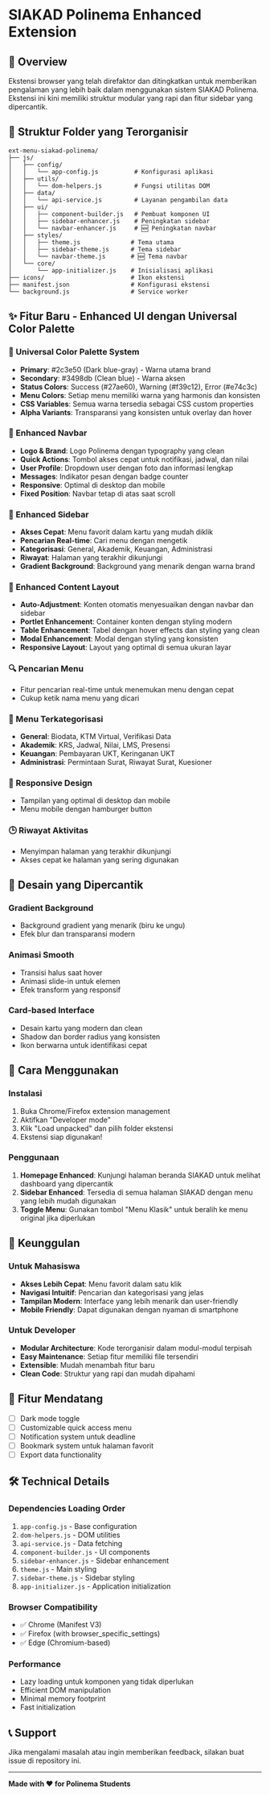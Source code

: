 # SIAKAD Polinema Enhanced Extension

## 🚀 Overview
Ekstensi browser yang telah direfaktor dan ditingkatkan untuk memberikan pengalaman yang lebih baik dalam menggunakan sistem SIAKAD Polinema. Ekstensi ini kini memiliki struktur modular yang rapi dan fitur sidebar yang dipercantik.

## 📁 Struktur Folder yang Terorganisir

```
ext-menu-siakad-polinema/
├── js/
│   ├── config/
│   │   └── app-config.js          # Konfigurasi aplikasi
│   ├── utils/
│   │   └── dom-helpers.js         # Fungsi utilitas DOM
│   ├── data/
│   │   └── api-service.js         # Layanan pengambilan data
│   ├── ui/
│   │   ├── component-builder.js   # Pembuat komponen UI
│   │   ├── sidebar-enhancer.js    # Peningkatan sidebar
│   │   └── navbar-enhancer.js     # 🆕 Peningkatan navbar
│   ├── styles/
│   │   ├── theme.js              # Tema utama
│   │   ├── sidebar-theme.js      # Tema sidebar
│   │   └── navbar-theme.js       # 🆕 Tema navbar
│   └── core/
│       └── app-initializer.js    # Inisialisasi aplikasi
├── icons/                        # Ikon ekstensi
├── manifest.json                 # Konfigurasi ekstensi
└── background.js                 # Service worker
```

## ✨ Fitur Baru - Enhanced UI dengan Universal Color Palette

### 🎨 Universal Color Palette System
- **Primary**: #2c3e50 (Dark blue-gray) - Warna utama brand
- **Secondary**: #3498db (Clean blue) - Warna aksen
- **Status Colors**: Success (#27ae60), Warning (#f39c12), Error (#e74c3c)
- **Menu Colors**: Setiap menu memiliki warna yang harmonis dan konsisten
- **CSS Variables**: Semua warna tersedia sebagai CSS custom properties
- **Alpha Variants**: Transparansi yang konsisten untuk overlay dan hover

### 🎯 Enhanced Navbar
- **Logo & Brand**: Logo Polinema dengan typography yang clean
- **Quick Actions**: Tombol akses cepat untuk notifikasi, jadwal, dan nilai
- **User Profile**: Dropdown user dengan foto dan informasi lengkap
- **Messages**: Indikator pesan dengan badge counter
- **Responsive**: Optimal di desktop dan mobile
- **Fixed Position**: Navbar tetap di atas saat scroll

### 🎯 Enhanced Sidebar
- **Akses Cepat**: Menu favorit dalam kartu yang mudah diklik
- **Pencarian Real-time**: Cari menu dengan mengetik
- **Kategorisasi**: General, Akademik, Keuangan, Administrasi
- **Riwayat**: Halaman yang terakhir dikunjungi
- **Gradient Background**: Background yang menarik dengan warna brand

### 🎯 Enhanced Content Layout
- **Auto-Adjustment**: Konten otomatis menyesuaikan dengan navbar dan sidebar
- **Portlet Enhancement**: Container konten dengan styling modern
- **Table Enhancement**: Tabel dengan hover effects dan styling yang clean
- **Modal Enhancement**: Modal dengan styling yang konsisten
- **Responsive Layout**: Layout yang optimal di semua ukuran layar

### 🔍 Pencarian Menu
- Fitur pencarian real-time untuk menemukan menu dengan cepat
- Cukup ketik nama menu yang dicari

### 📂 Menu Terkategorisasi
- **General**: Biodata, KTM Virtual, Verifikasi Data
- **Akademik**: KRS, Jadwal, Nilai, LMS, Presensi
- **Keuangan**: Pembayaran UKT, Keringanan UKT
- **Administrasi**: Permintaan Surat, Riwayat Surat, Kuesioner

### 📱 Responsive Design
- Tampilan yang optimal di desktop dan mobile
- Menu mobile dengan hamburger button

### 🕒 Riwayat Aktivitas
- Menyimpan halaman yang terakhir dikunjungi
- Akses cepat ke halaman yang sering digunakan

## 🎨 Desain yang Dipercantik

### Gradient Background
- Background gradient yang menarik (biru ke ungu)
- Efek blur dan transparansi modern

### Animasi Smooth
- Transisi halus saat hover
- Animasi slide-in untuk elemen
- Efek transform yang responsif

### Card-based Interface
- Desain kartu yang modern dan clean
- Shadow dan border radius yang konsisten
- Ikon berwarna untuk identifikasi cepat

## 🔧 Cara Menggunakan

### Instalasi
1. Buka Chrome/Firefox extension management
2. Aktifkan "Developer mode"
3. Klik "Load unpacked" dan pilih folder ekstensi
4. Ekstensi siap digunakan!

### Penggunaan
1. **Homepage Enhanced**: Kunjungi halaman beranda SIAKAD untuk melihat dashboard yang dipercantik
2. **Sidebar Enhanced**: Tersedia di semua halaman SIAKAD dengan menu yang lebih mudah digunakan
3. **Toggle Menu**: Gunakan tombol "Menu Klasik" untuk beralih ke menu original jika diperlukan

## 🎯 Keunggulan

### Untuk Mahasiswa
- **Akses Lebih Cepat**: Menu favorit dalam satu klik
- **Navigasi Intuitif**: Pencarian dan kategorisasi yang jelas
- **Tampilan Modern**: Interface yang lebih menarik dan user-friendly
- **Mobile Friendly**: Dapat digunakan dengan nyaman di smartphone

### Untuk Developer
- **Modular Architecture**: Kode terorganisir dalam modul-modul terpisah
- **Easy Maintenance**: Setiap fitur memiliki file tersendiri
- **Extensible**: Mudah menambah fitur baru
- **Clean Code**: Struktur yang rapi dan mudah dipahami

## 🚀 Fitur Mendatang
- [ ] Dark mode toggle
- [ ] Customizable quick access menu
- [ ] Notification system untuk deadline
- [ ] Bookmark system untuk halaman favorit
- [ ] Export data functionality

## 🛠️ Technical Details

### Dependencies Loading Order
1. `app-config.js` - Base configuration
2. `dom-helpers.js` - DOM utilities
3. `api-service.js` - Data fetching
4. `component-builder.js` - UI components
5. `sidebar-enhancer.js` - Sidebar enhancement
6. `theme.js` - Main styling
7. `sidebar-theme.js` - Sidebar styling
8. `app-initializer.js` - Application initialization

### Browser Compatibility
- ✅ Chrome (Manifest V3)
- ✅ Firefox (with browser_specific_settings)
- ✅ Edge (Chromium-based)

### Performance
- Lazy loading untuk komponen yang tidak diperlukan
- Efficient DOM manipulation
- Minimal memory footprint
- Fast initialization

## 📞 Support
Jika mengalami masalah atau ingin memberikan feedback, silakan buat issue di repository ini.

---
**Made with ❤️ for Polinema Students**
